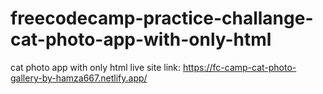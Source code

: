 # freecodecamp-practice-challange-cat-photo-app-with-only-html
 cat photo app with only html live site link: https://fc-camp-cat-photo-gallery-by-hamza667.netlify.app/
